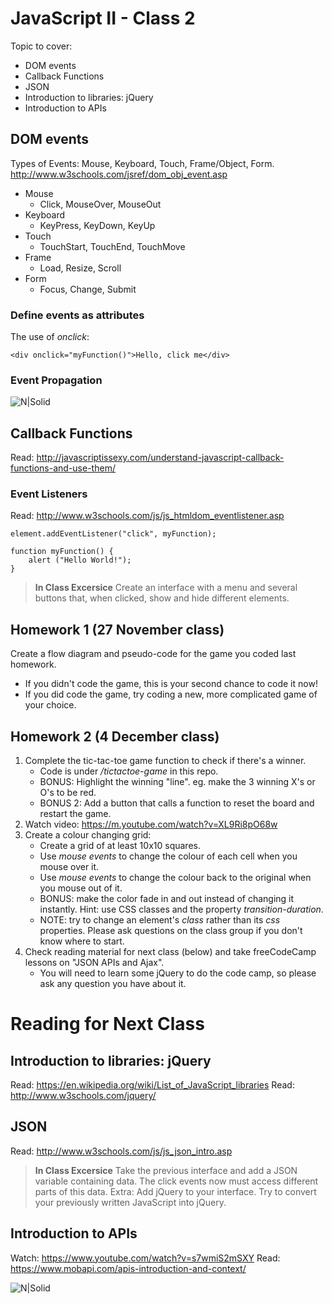 # JavaScript II - Class 2

Topic to cover:
- DOM events
- Callback Functions
- JSON
- Introduction to libraries: jQuery
- Introduction to APIs

## DOM events

Types of Events: Mouse, Keyboard, Touch, Frame/Object, Form.
http://www.w3schools.com/jsref/dom_obj_event.asp
- Mouse
    - Click, MouseOver, MouseOut
- Keyboard
    - KeyPress, KeyDown, KeyUp
- Touch
    - TouchStart, TouchEnd, TouchMove
- Frame
    - Load, Resize, Scroll
- Form
    - Focus, Change, Submit

### Define events as attributes
The use of *onclick*:
```
<div onclick="myFunction()">Hello, click me</div>
```

### Event Propagation
![N|Solid](https://www.kirupa.com/html5/images/dom_capturing_72.png)


## Callback Functions
Read: http://javascriptissexy.com/understand-javascript-callback-functions-and-use-them/

### Event Listeners
Read: http://www.w3schools.com/js/js_htmldom_eventlistener.asp
```
element.addEventListener("click", myFunction);

function myFunction() {
    alert ("Hello World!");
}
```

> **In Class Excersice**
> Create an interface with a menu and several buttons that, when clicked, show and hide different elements.

## Homework 1 (27 November class)
Create a flow diagram and pseudo-code for the game you coded last homework.
- If you didn't code the game, this is your second chance to code it now!
- If you did code the game, try coding a new, more complicated game of your choice.

## Homework 2 (4 December class)

1. Complete the tic-tac-toe game function to check if there's a winner.
	- Code is under _/tictactoe-game_ in this repo.
	- BONUS: Highlight the winning "line". eg. make the 3 winning X's or O's to be red.
	- BONUS 2: Add a button that calls a function to reset the board and restart the game.
2. Watch video: https://m.youtube.com/watch?v=XL9Ri8pO68w
3. Create a colour changing grid:
	- Create a grid of at least 10x10 squares.
	- Use *mouse events* to change the colour of each cell when you mouse over it.
	- Use *mouse events* to change the colour back to the original when you mouse out of it.
	- BONUS: make the color fade in and out instead of changing it instantly. Hint: use CSS classes and the property *transition-duration*.
	- NOTE: try to change an element's _class_ rather than its _css_ properties. Please ask questions on the class group if you don't know where to start.
4. Check reading material for next class (below) and take freeCodeCamp lessons on "JSON APIs and Ajax".
	- You will need to learn some jQuery to do the code camp, so please ask any question you have about it.

# Reading for Next Class

## Introduction to libraries: jQuery
Read: https://en.wikipedia.org/wiki/List_of_JavaScript_libraries
Read: http://www.w3schools.com/jquery/

## JSON
Read: http://www.w3schools.com/js/js_json_intro.asp

> **In Class Excersice**
> Take the previous interface and add a JSON variable containing data. The click events now must access different parts of this data. 
> Extra: Add jQuery to your interface. Try to convert your previously written JavaScript into jQuery.

## Introduction to APIs
Watch: https://www.youtube.com/watch?v=s7wmiS2mSXY
Read: https://www.mobapi.com/apis-introduction-and-context/

![N|Solid](https://www.mobapi.com/wp-content/uploads/2015/09/API-EN.png)
